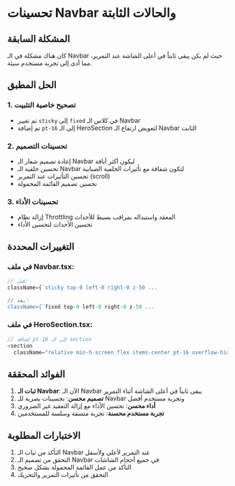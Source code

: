# تحسينات Navbar والحالات الثابتة

## المشكلة السابقة
كان هناك مشكلة في الـ Navbar حيث لم يكن يبقى ثابتاً في أعلى الشاشة عند التمرير، مما أدى إلى تجربة مستخدم سيئة.

## الحل المطبق

### 1. تصحيح خاصية التثبيت
- تم تغيير `sticky` إلى `fixed` في كلاس الـ Navbar
- تم إضافة `pt-16` إلى الـ HeroSection لتعويض ارتفاع الـ Navbar الثابت

### 2. تحسينات التصميم
- إعادة تصميم شعار الـ Navbar ليكون أكثر أناقة
- تحسين خلفية الـ Navbar لتكون شفافة مع تأثيرات الخلفية الضبابية
- تحسين التأثيرات عند التمرير (scroll)
- تحسين تصميم القائمة المحمولة

### 3. تحسينات الأداء
- إزالة نظام Throttling المعقد واستبداله بمراقب بسيط للأحداث
- تحسين الأحداث لتحسين الأداء

## التغييرات المحددة

### في ملف Navbar.tsx:
```typescript
// قبل:
className={`sticky top-0 left-0 right-0 z-50 ...

// بعد:
className={`fixed top-0 left-0 right-0 z-50 ...
```

### في ملف HeroSection.tsx:
```typescript
// إضافة pt-16 إلى الـ section
<section 
  className="relative min-h-screen flex items-center pt-16 overflow-hidden ..."
```

## الفوائد المحققة

1. **ثبات الـ Navbar**: الآن الـ Navbar يبقى ثابتاً في أعلى الشاشة أثناء التمرير
2. **تصميم محسن**: تحسينات بصرية للـ Navbar وتجربة مستخدم أفضل
3. **أداء محسن**: تحسين الأداء مع إزالة التعقيد غير الضروري
4. **تجربة مستخدم محسنة**: تجربة متسقة وسلسة للمستخدمين

## الاختبارات المطلوبة

1. التأكد من ثبات الـ Navbar عند التمرير لأعلى ولأسفل
2. التحقق من تصميم الـ Navbar في جميع أحجام الشاشات
3. التأكد من عمل القائمة المحمولة بشكل صحيح
4. التحقق من تأثيرات التمرير والتحريك